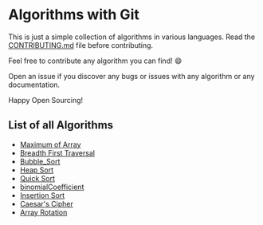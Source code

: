 # Algorithms with Git

This is just a simple collection of algorithms in various languages. Read the [CONTRIBUTING.md](CONTRIBUTING.md) file before contributing.

Feel free to contribute any algorithm you can find! :smile:

Open an issue if you discover any bugs or issues with any algorithm or any documentation.

Happy Open Sourcing!

## List of all Algorithms

- [Maximum of Array](algorithms/maximum_of_array)
- [Breadth First Traversal](algorithms/breadth_first_traversal)
- [Bubble_Sort](algorithms/Bubble_Sort)
- [Heap Sort](algorithms/heap_sort)
- [Quick Sort](algorithms/quick_sort)
- [binomialCoefficient](algorithms/binomialCoefficient)
- [Insertion Sort](algorithms/insertion_sort)
- [Caesar's Cipher](algorithms/Caesar's_cipher)
- [Array Rotation](algorithms/array_rotation_by_1)
